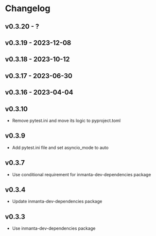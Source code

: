 # Changelog

## v0.3.20 - ?


## v0.3.19 - 2023-12-08


## v0.3.18 - 2023-10-12


## v0.3.17 - 2023-06-30


## v0.3.16 - 2023-04-04


## v0.3.10
- Remove pytest.ini and move its logic to pyproject.toml

## v0.3.9
- Add pytest.ini file and set asyncio_mode to auto

## v0.3.7
- Use conditional requirement for inmanta-dev-dependencies package

## v0.3.4
- Update inmanta-dev-dependencies package

## v0.3.3
- Use inmanta-dev-dependencies package
